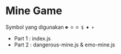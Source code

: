 # Mine Game


Symbol yang digunakan  `☻ ☺︎ ☹︎ $ ♦︎ ⌖`

- Part 1 : index.js 
- Part 2 : dangerous-mine.js & emo-mine.js 


